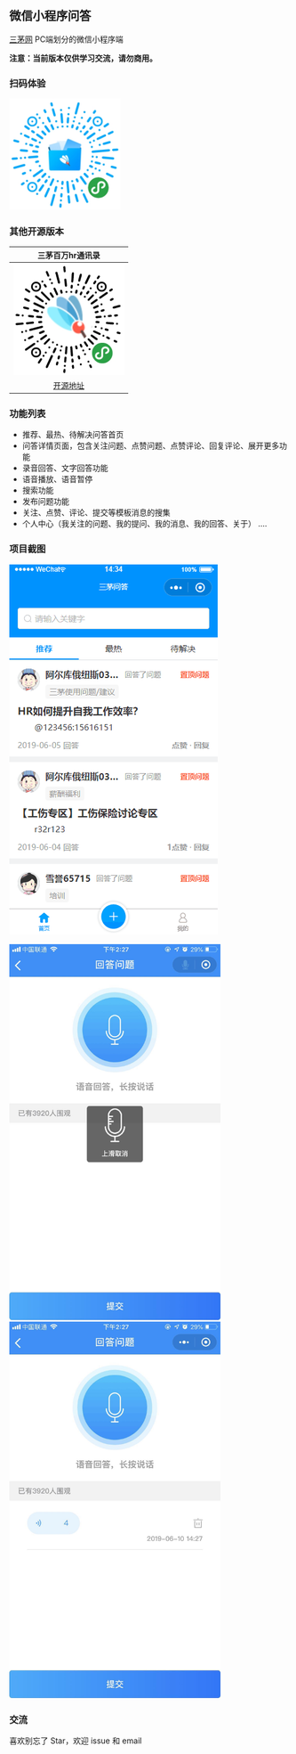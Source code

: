 ## 微信小程序问答
<a href="http://www.hrloo.com/qa">三茅网</a> PC端划分的微信小程序端

**注意：当前版本仅供学习交流，请勿商用。**

### 扫码体验

<img src="https://github.com/lithromantic-Fish/sanmao-wenda/blob/master/images/4.jpg" width="200px">

### 其他开源版本

| 三茅百万hr通讯录 |
| :------: |
| <img src="https://github.com/lithromantic-Fish/sanmao-wenda/blob/master/images/5.jpg" width="200px"> 
| [开源地址](https://github.com/qindiandadudu/TianguoguoXiaopu)

### 功能列表
+ 推荐、最热、待解决问答首页
+ 问答详情页面，包含关注问题、点赞问题、点赞评论、回复评论、展开更多功能
+ 录音回答、文字回答功能
+ 语音播放、语音暂停
+ 搜索功能
+ 发布问题功能
+ 关注、点赞、评论、提交等模板消息的搜集
+ 个人中心（我关注的问题、我的提问、我的消息、我的回答、关于）
....

### 项目截图
![img](https://github.com/lithromantic-Fish/sanmao-wenda/blob/master/images/1.gif)

<img src="https://github.com/lithromantic-Fish/sanmao-wenda/blob/master/images/3.jpg" width="380px">

<img src="https://github.com/lithromantic-Fish/sanmao-wenda/blob/master/images/2.jpg" width="380px">


### 交流
喜欢别忘了 Star，欢迎 issue 和 email
